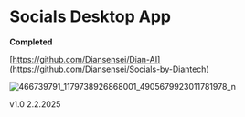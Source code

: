 <h1>Socials Desktop App<br></h1>
<b>Completed</b>

[https://github.com/Diansensei/Dian-AI](https://github.com/Diansensei/Socials-by-Diantech)

![466739791_1179738926868001_4905679923011781978_n](https://github.com/user-attachments/assets/a27fb827-a765-40fc-a675-4440fdb5f563)

v1.0
2.2.2025

